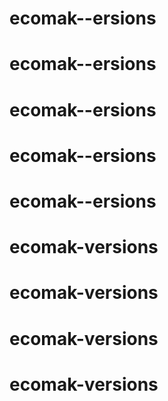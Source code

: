# ecomak--ersions
# ecomak--ersions
# ecomak--ersions
# ecomak--ersions
# ecomak--ersions
# ecomak-versions
# ecomak-versions
# ecomak-versions
# ecomak-versions
